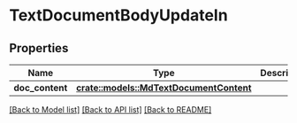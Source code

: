 # TextDocumentBodyUpdateIn

## Properties

Name | Type | Description | Notes
------------ | ------------- | ------------- | -------------
**doc_content** | [**crate::models::MdTextDocumentContent**](MdTextDocumentContent.md) |  | 

[[Back to Model list]](../README.md#documentation-for-models) [[Back to API list]](../README.md#documentation-for-api-endpoints) [[Back to README]](../README.md)


